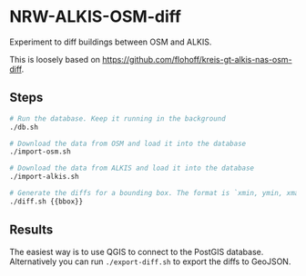 # NRW-ALKIS-OSM-diff

Experiment to diff buildings between OSM and ALKIS.

This is loosely based on https://github.com/flohoff/kreis-gt-alkis-nas-osm-diff.

## Steps

```bash
# Run the database. Keep it running in the background
./db.sh

# Download the data from OSM and load it into the database
./import-osm.sh

# Download the data from ALKIS and load it into the database
./import-alkis.sh

# Generate the diffs for a bounding box. The format is `xmin, ymin, xmax, ymax, srid`. For example: 6.3, 50.3, 6.5, 50.4, 4326
./diff.sh {{bbox}}
```

## Results

The easiest way is to use QGIS to connect to the PostGIS database.  
Alternatively you can run `./export-diff.sh` to export the diffs to GeoJSON.
